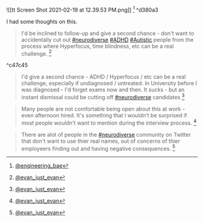 ![[tt Screen Shot 2021-02-19 at 12.39.53 PM.png]] [^1] ^d380a3

I had some thoughts on this.

> I'd be inclined to follow-up and give a second chance - don't want to accidentally cut out [#neurodiverse](https://twitter.com/hashtag/neurodiverse?src=hashtag_click) [#ADHD](https://twitter.com/hashtag/ADHD?src=hashtag_click) [#Autistic](https://twitter.com/hashtag/Autistic?src=hashtag_click) people from the process where Hyperfocus, time blindness, etc can be a real challenge. 
> [^je1]

^c47c45

> I'd give a second chance - ADHD / Hyperfocus / etc can be a real challenge, especially if undiagnosed / untreated. In University before I was diagnosed - I'd forget exams now and then. It sucks - but an instant dismissal could be cutting off [#neurodiverse](https://twitter.com/hashtag/neurodiverse?src=hashtag_click) candidates [^je2]

> Many people are not comfortable being open about this at work - even afternoon hired. It's something that I wouldn't be surprised if most people wouldn't want to mention during the interview process. [^je3]

> There are alot of people in the [#neurodiverse](https://twitter.com/hashtag/neurodiverse?src=hashtag_click) community on Twitter that don't want to use thier real names, out of concerns of thier employeers finding out and having negative consequences. [^je4]


[^1]:  [@engineering_bae](https://twitter.com/engineering_bae/status/1362755117972340737)
[^je1]: [@evan_just_evan](https://twitter.com/evan_just_evan/status/1362817224499744768)
[^je2]: [@evan_just_evan](https://twitter.com/evan_just_evan/status/1362816662366527489)
[^je3]: [@evan_just_evan](https://twitter.com/evan_just_evan/status/1362817760133267457)
[^je4]: [@evan_just_evan](https://twitter.com/evan_just_evan/status/1362817761064419328)